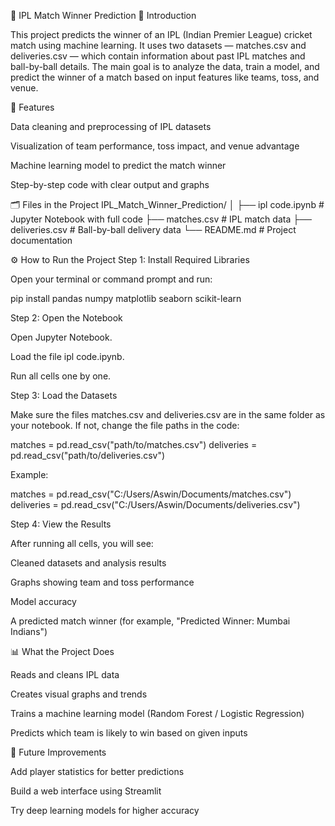 🏏 IPL Match Winner Prediction
📘 Introduction

This project predicts the winner of an IPL (Indian Premier League) cricket match using machine learning.
It uses two datasets — matches.csv and deliveries.csv — which contain information about past IPL matches and ball-by-ball details.
The main goal is to analyze the data, train a model, and predict the winner of a match based on input features like teams, toss, and venue.

🎯 Features

Data cleaning and preprocessing of IPL datasets

Visualization of team performance, toss impact, and venue advantage

Machine learning model to predict the match winner

Step-by-step code with clear output and graphs

🗂️ Files in the Project
IPL_Match_Winner_Prediction/
│
├── ipl code.ipynb       # Jupyter Notebook with full code
├── matches.csv          # IPL match data
├── deliveries.csv       # Ball-by-ball delivery data
└── README.md            # Project documentation

⚙️ How to Run the Project
Step 1: Install Required Libraries

Open your terminal or command prompt and run:

pip install pandas numpy matplotlib seaborn scikit-learn

Step 2: Open the Notebook

Open Jupyter Notebook.

Load the file ipl code.ipynb.

Run all cells one by one.

Step 3: Load the Datasets

Make sure the files matches.csv and deliveries.csv are in the same folder as your notebook.
If not, change the file paths in the code:

matches = pd.read_csv("path/to/matches.csv")
deliveries = pd.read_csv("path/to/deliveries.csv")


Example:

matches = pd.read_csv("C:/Users/Aswin/Documents/matches.csv")
deliveries = pd.read_csv("C:/Users/Aswin/Documents/deliveries.csv")

Step 4: View the Results

After running all cells, you will see:

Cleaned datasets and analysis results

Graphs showing team and toss performance

Model accuracy

A predicted match winner (for example, "Predicted Winner: Mumbai Indians")

📊 What the Project Does

Reads and cleans IPL data

Creates visual graphs and trends

Trains a machine learning model (Random Forest / Logistic Regression)

Predicts which team is likely to win based on given inputs

🔮 Future Improvements

Add player statistics for better predictions

Build a web interface using Streamlit

Try deep learning models for higher accuracy
